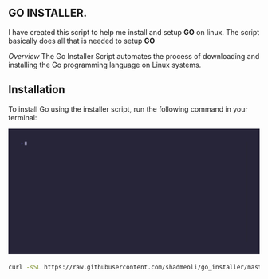 ## GO INSTALLER.

I have created this script to help me install and setup **GO** on linux.
The script basically does all that is needed to setup **GO**

*Overview*
The Go Installer Script automates the process of downloading and installing the Go programming language on Linux systems.

## Installation
To install Go using the installer script, run the following command in your terminal:

![cmd](install_go.gif)
```bash
curl -sSL https://raw.githubusercontent.com/shadmeoli/go_installer/master/install_go.sh | bash -s -- --setup
```
